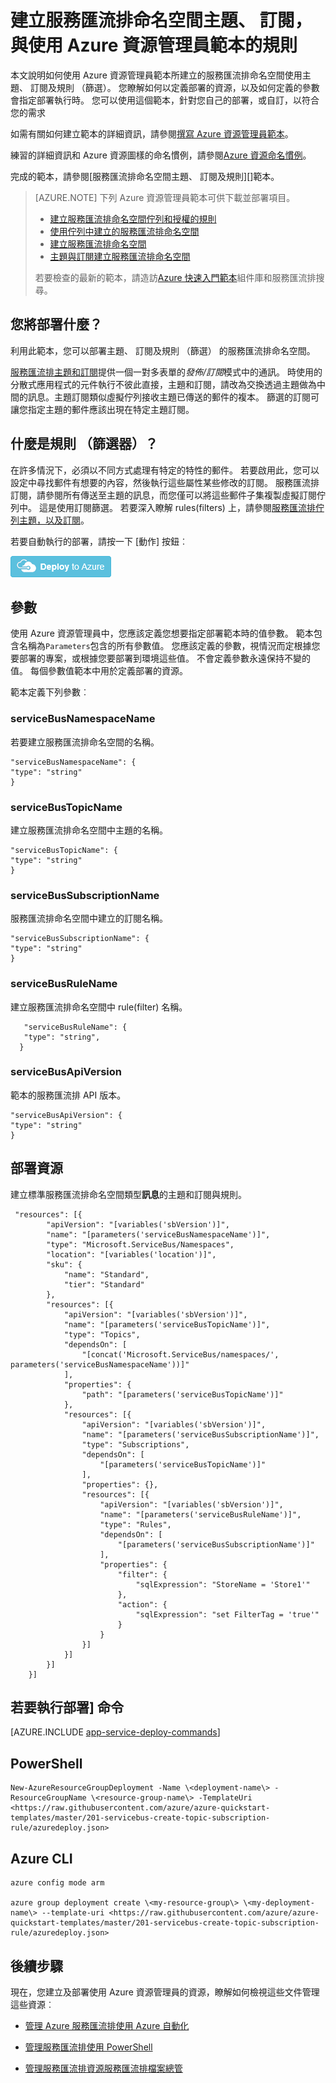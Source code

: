 <properties
    pageTitle="建立主題訂閱服務匯流排命名空間並規則使用 Azure 資源管理員範本 |Microsoft Azure"
    description="建立服務匯流排命名空間主題、 訂閱，與使用 Azure 資源管理員範本的規則"
    services="service-bus"
    documentationCenter=".net"
    authors="ShubhaVijayasarathy"
    manager="timlt"
    editor=""/>

<tags
    ms.service="service-bus"
    ms.devlang="tbd"
    ms.topic="article"
    ms.tgt_pltfrm="dotnet"
    ms.workload="na"
    ms.date="10/25/2016"
    ms.author="ShubhaVijayasarathy"/>

# <a name="create-a-service-bus-namespace-with-topic-subscription-and-rule-using-an-azure-resource-manager-template"></a>建立服務匯流排命名空間主題、 訂閱，與使用 Azure 資源管理員範本的規則

本文說明如何使用 Azure 資源管理員範本所建立的服務匯流排命名空間使用主題、 訂閱及規則 （篩選）。 您瞭解如何以定義部署的資源，以及如何定義的參數會指定部署執行時。 您可以使用這個範本，針對您自己的部署，或自訂，以符合您的需求

如需有關如何建立範本的詳細資訊，請參閱[撰寫 Azure 資源管理員範本][]。

練習的詳細資訊和 Azure 資源圖樣的命名慣例，請參閱[Azure 資源命名慣例][]。

完成的範本，請參閱[服務匯流排命名空間主題、 訂閱及規則][]範本。

>[AZURE.NOTE] 下列 Azure 資源管理員範本可供下載並部署項目。
>
>-    [建立服務匯流排命名空間佇列和授權的規則](service-bus-resource-manager-namespace-auth-rule.md)
>-    [使用佇列中建立的服務匯流排命名空間](service-bus-resource-manager-namespace-queue.md)
>-    [建立服務匯流排命名空間](service-bus-resource-manager-namespace.md)
>-    [主題與訂閱建立服務匯流排命名空間](service-bus-resource-manager-namespace-topic.md)
>
>若要檢查的最新的範本，請造訪[Azure 快速入門範本][]組件庫和服務匯流排搜尋。

## <a name="what-will-you-deploy"></a>您將部署什麼？

利用此範本，您可以部署主題、 訂閱及規則 （篩選） 的服務匯流排命名空間。

[服務匯流排主題和訂閱](service-bus-queues-topics-subscriptions.md#topics-and-subscriptions)提供一個一對多表單的*發佈/訂閱*模式中的通訊。 時使用的分散式應用程式的元件執行不彼此直接，主題和訂閱，請改為交換透過主題做為中間的訊息。主題訂閱類似虛擬佇列接收主題已傳送的郵件的複本。 篩選的訂閱可讓您指定主題的郵件應該出現在特定主題訂閱。

## <a name="what-are-rules-filters"></a>什麼是規則 （篩選器）？

在許多情況下，必須以不同方式處理有特定的特性的郵件。 若要啟用此，您可以設定中尋找郵件有想要的內容，然後執行這些屬性某些修改的訂閱。 服務匯流排訂閱，請參閱所有傳送至主題的訊息，而您僅可以將這些郵件子集複製虛擬訂閱佇列中。 這是使用訂閱篩選。 若要深入瞭解 rules(filters) 上，請參閱[服務匯流排佇列主題，以及訂閱][]。

若要自動執行的部署，請按一下 [動作] 按鈕︰

[![部署至 Azure](./media/service-bus-resource-manager-namespace-topic/deploybutton.png)](https://portal.azure.com/#create/Microsoft.Template/uri/https%3A%2F%2Fraw.githubusercontent.com%2FAzure%2Fazure-quickstart-templates%2Fmaster%2F201-servicebus-create-topic-subscription-rule%2Fazuredeploy.json)

## <a name="parameters"></a>參數

使用 Azure 資源管理員中，您應該定義您想要指定部署範本時的值參數。 範本包含名稱為`Parameters`包含的所有參數值。 您應該定義的參數，視情況而定根據您要部署的專案，或根據您要部署到環境這些值。 不會定義參數永遠保持不變的值。 每個參數值範本中用於定義部署的資源。

範本定義下列參數︰

### <a name="servicebusnamespacename"></a>serviceBusNamespaceName

若要建立服務匯流排命名空間的名稱。

```
"serviceBusNamespaceName": {
"type": "string"
}
```

### <a name="servicebustopicname"></a>serviceBusTopicName

建立服務匯流排命名空間中主題的名稱。

```
"serviceBusTopicName": {
"type": "string"
}
```

### <a name="servicebussubscriptionname"></a>serviceBusSubscriptionName

服務匯流排命名空間中建立的訂閱名稱。

```
"serviceBusSubscriptionName": {
"type": "string"
}
```
### <a name="servicebusrulename"></a>serviceBusRuleName

建立服務匯流排命名空間中 rule(filter) 名稱。

```
   "serviceBusRuleName": {
   "type": "string",
  }
```
### <a name="servicebusapiversion"></a>serviceBusApiVersion

範本的服務匯流排 API 版本。

```
"serviceBusApiVersion": {
"type": "string"
}
```
## <a name="resources-to-deploy"></a>部署資源

建立標準服務匯流排命名空間類型**訊息**的主題和訂閱與規則。

```
 "resources": [{
        "apiVersion": "[variables('sbVersion')]",
        "name": "[parameters('serviceBusNamespaceName')]",
        "type": "Microsoft.ServiceBus/Namespaces",
        "location": "[variables('location')]",
        "sku": {
            "name": "Standard",
            "tier": "Standard"
        },
        "resources": [{
            "apiVersion": "[variables('sbVersion')]",
            "name": "[parameters('serviceBusTopicName')]",
            "type": "Topics",
            "dependsOn": [
                "[concat('Microsoft.ServiceBus/namespaces/', parameters('serviceBusNamespaceName'))]"
            ],
            "properties": {
                "path": "[parameters('serviceBusTopicName')]"
            },
            "resources": [{
                "apiVersion": "[variables('sbVersion')]",
                "name": "[parameters('serviceBusSubscriptionName')]",
                "type": "Subscriptions",
                "dependsOn": [
                    "[parameters('serviceBusTopicName')]"
                ],
                "properties": {},
                "resources": [{
                    "apiVersion": "[variables('sbVersion')]",
                    "name": "[parameters('serviceBusRuleName')]",
                    "type": "Rules",
                    "dependsOn": [
                        "[parameters('serviceBusSubscriptionName')]"
                    ],
                    "properties": {
                        "filter": {
                            "sqlExpression": "StoreName = 'Store1'"
                        },
                        "action": {
                            "sqlExpression": "set FilterTag = 'true'"
                        }
                    }
                }]
            }]
        }]
    }]
```

## <a name="commands-to-run-deployment"></a>若要執行部署] 命令

[AZURE.INCLUDE [app-service-deploy-commands](../../includes/app-service-deploy-commands.md)]

## <a name="powershell"></a>PowerShell

```
New-AzureResourceGroupDeployment -Name \<deployment-name\> -ResourceGroupName \<resource-group-name\> -TemplateUri <https://raw.githubusercontent.com/azure/azure-quickstart-templates/master/201-servicebus-create-topic-subscription-rule/azuredeploy.json>
```

## <a name="azure-cli"></a>Azure CLI

```
azure config mode arm

azure group deployment create \<my-resource-group\> \<my-deployment-name\> --template-uri <https://raw.githubusercontent.com/azure/azure-quickstart-templates/master/201-servicebus-create-topic-subscription-rule/azuredeploy.json>
```

## <a name="next-steps"></a>後續步驟

現在，您建立及部署使用 Azure 資源管理員的資源，瞭解如何檢視這些文件管理這些資源︰

- [管理 Azure 服務匯流排使用 Azure 自動化](service-bus-automation-manage.md)
- [管理服務匯流排使用 PowerShell](service-bus-powershell-how-to-provision.md)
- [管理服務匯流排資源服務匯流排檔案總管](https://code.msdn.microsoft.com/Service-Bus-Explorer-f2abca5a)


  [撰寫 Azure 資源管理員範本]: ../resource-group-authoring-templates.md
  [Azure 快速入門範本]: https://azure.microsoft.com/documentation/templates/?term=service+bus
  [Learn more about Service Bus topics and subscriptions]: service-bus-queues-topics-subscriptions.md
  [Using Azure PowerShell with Azure Resource Manager]: ../powershell-azure-resource-manager.md
  [Using the Azure CLI for Mac, Linux, and Windows with Azure Resource Management]: ../xplat-cli-azure-resource-manager.md
  [Azure 資源命名慣例]: https://azure.microsoft.com/en-us/documentation/articles/guidance-naming-conventions/
  [服務匯流排主題、 訂閱及規則命名空間]: https://github.com/Azure/azure-quickstart-templates/blob/master/201-servicebus-create-topic-subscription-rule/
  [服務匯流排佇列主題，以及訂閱]:service-bus-queues-topics-subscriptions.md
  
